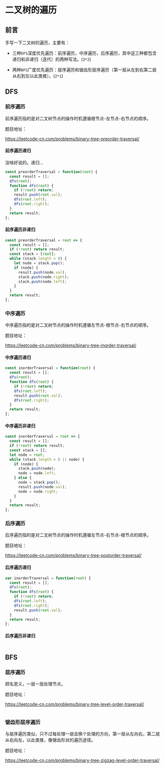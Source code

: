 # 二叉树的遍历

## 前言

手写一下二叉树的遍历，主要有：

+ 三种`DFS`深度优先遍历：前序遍历，中序遍历，后序遍历，其中这三种都包含递归和非递归（迭代）的两种写法。(`3*2`)

+ 两种`BFS`广度优先遍历：层序遍历和锯齿形层序遍历（第一层从左到右第二层从右到左以此类推）。(`2*1`)

## DFS

### 前序遍历


前序遍历指的是对二叉树节点的操作时机遵循根节点-左节点-右节点的顺序。

题目地址：

<https://leetcode-cn.com/problems/binary-tree-preorder-traversal/>

#### 前序遍历递归

没啥好说的。递归...

``` javascript
const preorderTraversal = function(root) {
  const result = [];
  dfs(root);
  function dfs(root) {
    if (!root) return;
    result.push(root.val);
    dfs(root.left);
    dfs(root.right);
  }
  return result;
};
```


#### 前序遍历非递归

``` javascript
const preorderTraversal = root => {
  const result = [];
  if (!root) return result;
  const stack = [root];
  while (stack.length > 0) {
    let node = stack.pop();
    if (node) {
      result.push(node.val);
      stack.push(node.right);
      stack.push(node.left);
    }
  }
  return result;
};
```

### 中序遍历

中序遍历指的是对二叉树节点的操作时机遵循左节点-根节点-右节点的顺序。

题目地址：

<https://leetcode-cn.com/problems/binary-tree-inorder-traversal/>


#### 中序遍历递归

``` javascript
const inorderTraversal = function(root) {
  const result = [];
  dfs(root);
  function dfs(root) {
    if (!root) return;
    dfs(root.left);
    result.push(root.val);
    dfs(root.right);
  }
  return result;
};
```

#### 中序遍历非递归

``` javascript
const inorderTraversal = root => {
  const result = [];
  if (!root) return result;
  const stack = [];
  let node = root;
  while (stack.length > 0 || node) {
    if (node) {
      stack.push(node);
      node = node.left;
    } else {
      node = stack.pop();
      result.push(node.val);
      node = node.right;
    }
  }
  return result;
};
```

### 后序遍历

后序遍历指的是对二叉树节点的操作时机遵循左节点-右节点-根节点的顺序。

题目地址：

<https://leetcode-cn.com/problems/binary-tree-postorder-traversal/>

#### 后序遍历递归

``` javascript
var inorderTraversal = function(root) {
  const result = [];
  dfs(root);
  function dfs(root) {
    if (!root) return;
    dfs(root.left);
    dfs(root.right);
    result.push(root.val);
  }
  return result;
};
```

#### 后序遍历非递归

``` javascript
```

## BFS

### 层序遍历

顾名思义，一层一层处理节点。

题目地址：

<https://leetcode-cn.com/problems/binary-tree-level-order-traversal/>

``` javascript
```

### 锯齿形层序遍历

与层序遍历类似，只不过每处理一层会换个处理的方向，第一层从左向右，第二层从右向左，以此类推，像锯齿形状的遍历途径。

题目地址：

<https://leetcode-cn.com/problems/binary-tree-zigzag-level-order-traversal/>

``` javascript
```

